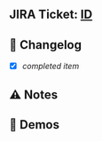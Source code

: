 <!--
Please update the PR title to follow the Angular Commit Message format so it is
parse-able by automated versioning tools
-->

## JIRA Ticket: [ID](url)

## 📝 Changelog

- [x] _completed item_

## ⚠️ Notes

<!-- insert notes if necessary -->

## 🎉 Demos

<!-- insert some images/GIF -->
